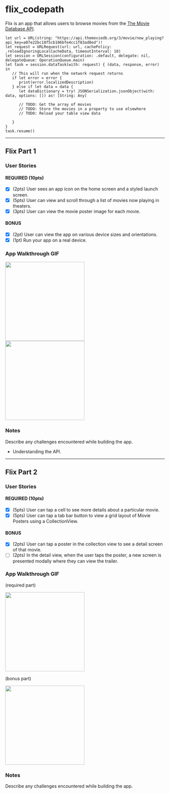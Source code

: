 # flix_codepath

Flix is an app that allows users to browse movies from the [The Movie Database API](http://docs.themoviedb.apiary.io/#).

```
let url = URL(string: "https://api.themoviedb.org/3/movie/now_playing?api_key=a07e22bc18f5cb106bfe4cc1f83ad8ed")!
let request = URLRequest(url: url, cachePolicy: .reloadIgnoringLocalCacheData, timeoutInterval: 10)
let session = URLSession(configuration: .default, delegate: nil, delegateQueue: OperationQueue.main)
let task = session.dataTask(with: request) { (data, response, error) in
   // This will run when the network request returns
   if let error = error {
      print(error.localizedDescription)
   } else if let data = data {
      let dataDictionary = try! JSONSerialization.jsonObject(with: data, options: []) as! [String: Any]

      // TODO: Get the array of movies
      // TODO: Store the movies in a property to use elsewhere
      // TODO: Reload your table view data

   }
}
task.resume()
```

---

## Flix Part 1

### User Stories

#### REQUIRED (10pts)
- [x] (2pts) User sees an app icon on the home screen and a styled launch screen.
- [x] (5pts) User can view and scroll through a list of movies now playing in theaters.
- [x] (3pts) User can view the movie poster image for each movie.

#### BONUS
- [x] (2pt) User can view the app on various device sizes and orientations.
- [x] (1pt) Run your app on a real device.

### App Walkthrough GIF
<img src="https://res.cloudinary.com/headincloud/image/upload/v1599202263/flix_gif_nxvtgv.gif" width=250><br>
<img src="https://res.cloudinary.com/headincloud/image/upload/v1599202363/flix_liedown_gif_mfwy7n.gif" width=250><br>

### Notes
Describe any challenges encountered while building the app.
- Understanding the API.

---

## Flix Part 2

### User Stories

#### REQUIRED (10pts)
- [x] (5pts) User can tap a cell to see more details about a particular movie.
- [x] (5pts) User can tap a tab bar button to view a grid layout of Movie Posters using a CollectionView.

#### BONUS
- [x] (2pts) User can tap a poster in the collection view to see a detail screen of that movie.
- [ ] (2pts) In the detail view, when the user taps the poster, a new screen is presented modally where they can view the trailer.

### App Walkthrough GIF
(required part)

<img src="https://res.cloudinary.com/headincloud/image/upload/v1599804754/flix_week2_required_k1crck.gif" width=250><br>

(bonus part)

<img src="https://res.cloudinary.com/headincloud/image/upload/v1599804876/flix_week2_bonus_pndmfm.gif" width=250><br>

### Notes
Describe any challenges encountered while building the app.
